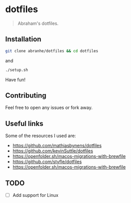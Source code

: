 # dotfiles

> Abraham's dotfiles.

## Installation

```sh
git clone abranhe/dotfiles && cd dotfiles
```

and 

```sh
./setup.sh
```

Have fun!
## Contributing

Feel free to open any issues or fork away.

## Useful links

Some of the resources I used are:

- https://github.com/mathiasbynens/dotfiles
- https://github.com/kevinSuttle/dotfiles
- https://openfolder.sh/macos-migrations-with-brewfile
- https://github.com/styfle/dotfiles
- https://openfolder.sh/macos-migrations-with-brewfile

## TODO

- [ ] Add support for Linux
